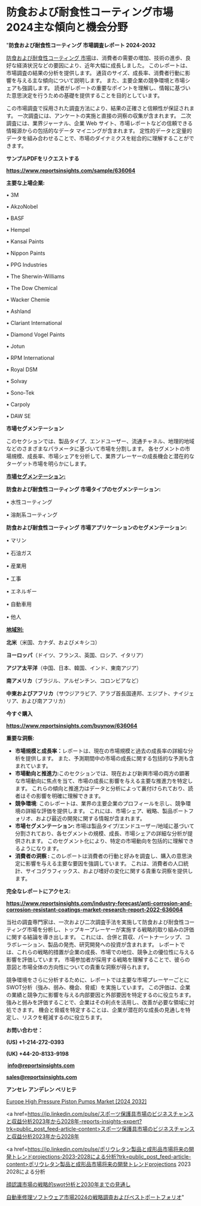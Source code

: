 # 防食および耐食性コーティング市場2024主な傾向と機会分野

"<strong>防食および耐食性コーティング 市場調査レポート 2024-2032</strong>

<a href=https://www.reportsinsights.com/sample/636064>防食および耐食性コーティング 市場</a>は、消費者の需要の増加、技術の進歩、良好な経済状況などの要因により、近年大幅に成長しました。 このレポートは、市場調査の結果の分析を提供します。 通貨のサイズ、成長率、消費者行動に影響を与える主な傾向について説明します。 また、主要企業の競争環境と市場シェアも強調します。 読者がレポートの重要なポイントを理解し、情報に基づいた意思決定を行うための基礎を提供することを目的としています。

この市場調査で採用された調査方法により、結果の正確さと信頼性が保証されます。 一次調査には、アンケートの実施と直接の洞察の収集が含まれます。 二次調査には、業界ジャーナル、企業 Web サイト、市場レポートなどの信頼できる情報源からの包括的なデータ マイニングが含まれます。 定性的データと定量的データを組み合わせることで、市場のダイナミクスを総合的に理解することができます。

<strong><b>サンプルPDFをリクエストする</b></strong>

<a href=https://www.reportsinsights.com/sample/636064><strong><u>https://www.reportsinsights.com/sample/636064</u></strong></a>

<strong>主要な上場企業:</strong>

• 3M

• AkzoNobel

• BASF

• Hempel

• Kansai Paints

• Nippon Paints

• PPG Industries

• The Sherwin-Williams

• The Dow Chemical

• Wacker Chemie

• Ashland

• Clariant International

• Diamond Vogel Paints

• Jotun

• RPM International

• Royal DSM

• Solvay

• Sono-Tek

• Carpoly

• DAW SE

<strong>市場セグメンテーション</strong>

このセクションでは、製品タイプ、エンドユーザー、流通チャネル、地理的地域などのさまざまなパラメータに基づいて市場を分割します。 各セグメントの市場規模、成長率、市場シェアを分析して、業界プレーヤーの成長機会と潜在的なターゲット市場を明らかにします。

<strong><u>市場セグメンテーション</u></strong><strong><u>:</u></strong>

<strong>防食および耐食性コーティング 市場タイプのセグメンテーション:</strong>

• 水性コーティング

• 溶剤系コーティング

<strong>防食および耐食性コーティング 市場アプリケーションのセグメンテーション:</strong>

• マリン

• 石油ガス

• 産業用

• 工事

• エネルギー

• 自動車用

• 他人

<strong><u>地域別</u></strong><strong><u>:</u></strong>

<strong>北米</strong>（米国、カナダ、およびメキシコ）

<strong>ヨーロッパ</strong>（ドイツ、フランス、英国、ロシア、イタリア）

<strong>アジア太平洋</strong>（中国、日本、韓国、インド、東南アジア）

<strong>南アメリカ</strong>（ブラジル、アルゼンチン、コロンビアなど）

<strong>中東およびアフリカ</strong>（サウジアラビア、アラブ首長国連邦、エジプト、ナイジェリア、および南アフリカ）

<strong>今すぐ購入</strong>

<a href=https://www.reportsinsights.com/buynow/636064><strong><u>https://www.reportsinsights.com/buynow/636064</u></strong></a>

<strong>重要な洞察:</strong>
<ul>
  <li><strong>市場規模と成長率：</strong>レポートは、現在の市場規模と過去の成長率の詳細な分析を提供します。 また、予測期間中の市場の成長に関する包括的な予測も含まれています。</li>
  <li><strong>市場動向と推進力:</strong>このセクションでは、現在および新興市場の両方の顕著な市場動向に焦点を当て、市場の成長に影響を与える主要な推進力を特定します。 これらの傾向と推進力はデータと分析によって裏付けられており、読者はその影響を明確に理解できます。</li>
  <li><strong>競争環境</strong>: このレポートは、業界の主要企業のプロフィールを示し、競争環境の詳細な評価を提供します。 これには、市場シェア、戦略、製品ポートフォリオ、および最近の開発に関する情報が含まれます。</li>
  <li><strong>市場セグメンテーション: </strong>市場は製品タイプ/エンドユーザー/地域に基づいて分割されており、各セグメントの規模、成長、市場シェアの詳細な分析が提供されます。 このセグメント化により、特定の市場動向を包括的に理解できるようになります。</li>
  <li><strong>消費者の洞察 : </strong>このレポートは消費者の行動と好みを調査し、購入の意思決定に影響を与える主要な要因を強調しています。 これは、消費者の人口統計、サイコグラフィックス、および嗜好の変化に関する貴重な洞察を提供します。</li>
</ul>
<strong>完全なレポートにアクセス:</strong>

<a href=https://www.reportsinsights.com/industry-forecast/anti-corrosion-and-corrosion-resistant-coatings-market-research-report-2022-636064><strong><u><b>https://www.reportsinsights.com/industry-forecast/anti-corrosion-and-corrosion-resistant-coatings-market-research-report-2022-636064</b></u></strong></a>

当社の調査専門家は、一次および二次調査手法を実施して防食および耐食性コーティング市場を分析し、トップキープレーヤーが実施する戦略的取り組みの評価に関する結論を導き出します。 これには、合併と買収、パートナーシップ、コラボレーション、製品の発売、研究開発への投資が含まれます。 レポートでは、これらの戦略的措置が企業の成長、市場での地位、競争上の優位性に与える影響を評価しています。 市場参加者が採用する戦略を理解することで、彼らの意図と市場全体の方向性についての貴重な洞察が得られます。

競争環境をさらに分析するために、レポートでは主要な市場プレーヤーごとにSWOT分析（強み、弱み、機会、脅威）を実施しています。 この評価は、企業の業績と競争力に影響を与える内部要因と外部要因を特定するのに役立ちます。 強みと弱みを評価することで、企業はその利点を活用し、改善が必要な領域に対処できます。 機会と脅威を特定することは、企業が潜在的な成長の見通しを特定し、リスクを軽減するのに役立ちます。

<strong>お問い合わせ：</strong>

<strong>(US) +1-214-272-0393</strong>

<strong>(UK) +44-20-8133-9198</strong>

<strong> </strong><a href=info@reportsinsights.com><strong><u>info@reportsinsights.com</u></strong></a>

<a href=sales@reportsinsights.com><strong><u>sales@reportsinsights.com</u></strong></a>

<strong>アンセレ アンデレン ベリヒテ</strong>

<a href=https://www.linkedin.com/pulse/europe-high-pressure-piston-pumps-market-in-depth-lmgkf/>Europe High Pressure Piston Pumps Market [2024 2032]</a>

<a href=https://jp.linkedin.com/pulse/スポーツ保護具市場のビジネスチャンスと収益分析2023年から2028年-reports-insights-expert?trk=public_post_feed-article-content>スポーツ保護具市場のビジネスチャンスと収益分析2023年から2028年</a>

<a href=https://jp.linkedin.com/pulse/ポリウレタン製品と成形品市場将来の開発トレンドprojections-2023-2028による分析?trk=public_post_feed-article-content>ポリウレタン製品と成形品市場将来の開発トレンドprojections 2023 2028による分析</a>

<a href=https://www.linkedin.com/pulse/顔認識市場の戦略的swot分析と2030年までの見通し-reportsinsights-pvt-ltd/>顔認識市場の戦略的swot分析と2030年までの見通し</a>

<a href=https://www.linkedin.com/pulse/自動車修理ソフトウェア市場2024の戦略調査およびベストポートフォリオ-community-market-research-mfqxf/>自動車修理ソフトウェア市場2024の戦略調査およびベストポートフォリオ</a>"
